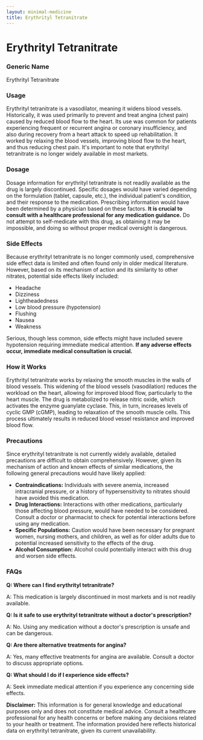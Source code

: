 ```yaml
---
layout: minimal-medicine
title: Erythrityl Tetranitrate
---
```


# Erythrityl Tetranitrate
### Generic Name
Erythrityl Tetranitrate

### Usage
Erythrityl tetranitrate is a vasodilator, meaning it widens blood vessels.  Historically, it was used primarily to prevent and treat angina (chest pain) caused by reduced blood flow to the heart.  Its use was common for patients experiencing frequent or recurrent angina or coronary insufficiency, and also during recovery from a heart attack to speed up rehabilitation.  It worked by relaxing the blood vessels, improving blood flow to the heart, and thus reducing chest pain.  It's important to note that erythrityl tetranitrate is no longer widely available in most markets.

### Dosage
Dosage information for erythrityl tetranitrate is not readily available as the drug is largely discontinued.  Specific dosages would have varied depending on the formulation (tablet, capsule, etc.), the individual patient's condition, and their response to the medication.  Prescribing information would have been determined by a physician based on these factors.  **It is crucial to consult with a healthcare professional for any medication guidance.**  Do not attempt to self-medicate with this drug, as obtaining it may be impossible, and doing so without proper medical oversight is dangerous.

### Side Effects
Because erythrityl tetranitrate is no longer commonly used, comprehensive side effect data is limited and often found only in older medical literature.  However, based on its mechanism of action and its similarity to other nitrates, potential side effects likely included:

*   Headache
*   Dizziness
*   Lightheadedness
*   Low blood pressure (hypotension)
*   Flushing
*   Nausea
*   Weakness

Serious, though less common, side effects might have included severe hypotension requiring immediate medical attention.  **If any adverse effects occur, immediate medical consultation is crucial.**

### How it Works
Erythrityl tetranitrate works by relaxing the smooth muscles in the walls of blood vessels.  This widening of the blood vessels (vasodilation) reduces the workload on the heart, allowing for improved blood flow, particularly to the heart muscle.  The drug is metabolized to release nitric oxide, which activates the enzyme guanylate cyclase. This, in turn, increases levels of cyclic GMP (cGMP), leading to relaxation of the smooth muscle cells. This process ultimately results in reduced blood vessel resistance and improved blood flow.

### Precautions
Since erythrityl tetranitrate is not currently widely available, detailed precautions are difficult to obtain comprehensively. However, given its mechanism of action and known effects of similar medications, the following general precautions would have likely applied:

*   **Contraindications:**  Individuals with severe anemia, increased intracranial pressure, or a history of hypersensitivity to nitrates should have avoided this medication.
*   **Drug Interactions:**  Interactions with other medications, particularly those affecting blood pressure, would have needed to be considered.  Consult a doctor or pharmacist to check for potential interactions before using any medication.
*   **Specific Populations:**  Caution would have been necessary for pregnant women, nursing mothers, and children, as well as for older adults due to potential increased sensitivity to the effects of the drug.
*   **Alcohol Consumption:** Alcohol could potentially interact with this drug and worsen side effects.


### FAQs

**Q:  Where can I find erythrityl tetranitrate?**

A:  This medication is largely discontinued in most markets and is not readily available.

**Q:  Is it safe to use erythrityl tetranitrate without a doctor's prescription?**

A:  No.  Using any medication without a doctor's prescription is unsafe and can be dangerous.

**Q:  Are there alternative treatments for angina?**

A:  Yes, many effective treatments for angina are available.  Consult a doctor to discuss appropriate options.

**Q:  What should I do if I experience side effects?**

A:  Seek immediate medical attention if you experience any concerning side effects.


**Disclaimer:**  This information is for general knowledge and educational purposes only and does not constitute medical advice.  Consult a healthcare professional for any health concerns or before making any decisions related to your health or treatment.  The information provided here reflects historical data on erythrityl tetranitrate, given its current unavailability.

